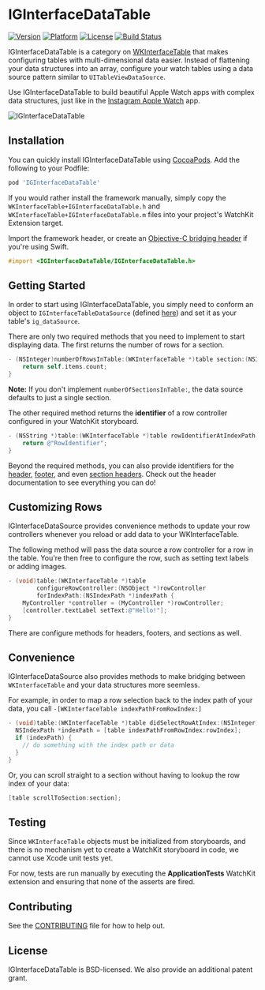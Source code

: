 # IGInterfaceDataTable

[![Version](http://img.shields.io/cocoapods/v/IGInterfaceDataTable.svg)](http://cocoapods.org/?q=IGInterfaceDataTable)
[![Platform](http://img.shields.io/cocoapods/p/IGInterfaceDataTable.svg)]()
[![License](http://img.shields.io/cocoapods/l/IGInterfaceDataTable.svg)](https://github.com/Instagram/IGInterfaceDataTable/blob/master/LICENSE)
[![Build Status](https://travis-ci.org/Instagram/IGInterfaceDataTable.svg)](https://travis-ci.org/Instagram/IGInterfaceDataTable)

IGInterfaceDataTable is a category on [WKInterfaceTable](https://developer.apple.com/library/prerelease/ios/documentation/WatchKit/Reference/WKInterfaceTable_class/index.html) that makes configuring tables with multi-dimensional data easier. Instead of flattening your data structures into an array, configure your watch tables using a data source pattern similar to `UITableViewDataSource`.

Use IGInterfaceDataTable to build beautiful Apple Watch apps with complex data structures, just like in the [Instagram Apple Watch](http://www.apple.com/watch/app-store-apps/#instagram) app.

![IGInterfaceDataTable](https://github.com/Instagram/IGInterfaceDataTable/blob/master/images/example.jpg)

## Installation

You can quickly install IGInterfaceDataTable using [CocoaPods](http://cocoapods.org). Add the following to your Podfile:

```ruby
pod 'IGInterfaceDataTable'
```

If you would rather install the framework manually, simply copy the `WKInterfaceTable+IGInterfaceDataTable.h` and `WKInterfaceTable+IGInterfaceDataTable.m` files into your project's WatchKit Extension target.

Import the framework header, or create an [Objective-C bridging header](https://developer.apple.com/library/ios/documentation/Swift/Conceptual/BuildingCocoaApps/MixandMatch.html) if you're using Swift.

```objective-c
#import <IGInterfaceDataTable/IGInterfaceDataTable.h>
```

## Getting Started

In order to start using IGInterfaceDataTable, you simply need to conform an object to `IGInterfaceTableDataSource` (defined [here](https://github.com/Instagram/IGInterfaceDataTable/blob/master/IGInterfaceDataTable/WKInterfaceTable%2BIGInterfaceDataTable.h)) and set it as your table's `ig_dataSource`.

There are only two required methods that you need to implement to start displaying data. The first returns the number of rows for a section.

```objective-c
- (NSInteger)numberOfRowsInTable:(WKInterfaceTable *)table section:(NSInteger)section {
    return self.items.count;
}
```

**Note:** If you don't implement `numberOfSectionsInTable:`, the data source defaults to just a single section.

The other required method returns the **identifier** of a row controller configured in your WatchKit storyboard.

```objective-c
- (NSString *)table:(WKInterfaceTable *)table rowIdentifierAtIndexPath:(NSIndexPath *)indexPath {
    return @"RowIdentifier";
}
```

Beyond the required methods, you can also provide identifiers for the [header](https://github.com/Instagram/IGInterfaceDataTable/blob/master/IGInterfaceDataTable/WKInterfaceTable%2BIGInterfaceDataTable.h#L51), [footer](https://github.com/Instagram/IGInterfaceDataTable/blob/master/IGInterfaceDataTable/WKInterfaceTable%2BIGInterfaceDataTable.h#L58), and even [section headers](https://github.com/Instagram/IGInterfaceDataTable/blob/master/IGInterfaceDataTable/WKInterfaceTable%2BIGInterfaceDataTable.h#L97). Check out the header documentation to see everything you can do!

## Customizing Rows

IGInterfaceDataSource provides convenience methods to update your row controllers whenever you reload or add data to your WKInterfaceTable.

The following method will pass the data source a row controller for a row in the table. You're then free to configure the row, such as setting text labels or adding images.

```objective-c
- (void)table:(WKInterfaceTable *)table 
        configureRowController:(NSObject *)rowController 
        forIndexPath:(NSIndexPath *)indexPath {
    MyController *controller = (MyController *)rowController;
    [controller.textLabel setText:@"Hello!"];
}
```

There are configure methods for headers, footers, and sections as well.

## Convenience

IGInterfaceDataSource also provides methods to make bridging between `WKInterfaceTable` and your data structures more seemless.

For example, in order to map a row selection back to the index path of your data, you call `-[WKInterfaceTable indexPathFromRowIndex:]`

```objective-c
- (void)table:(WKInterfaceTable *)table didSelectRowAtIndex:(NSInteger)rowIndex {
  NSIndexPath *indexPath = [table indexPathFromRowIndex:rowIndex];
  if (indexPath) {
    // do something with the index path or data
  }
}
```

Or, you can scroll straight to a section without having to lookup the row index of your data:

```objective-c
[table scrollToSection:section];
```

## Testing

Since `WKInterfaceTable` objects must be initialized from storyboards, and there is no mechanism yet to create a WatchKit storyboard in code, we cannot use Xcode unit tests yet.

For now, tests are run manually by executing the **ApplicationTests** WatchKit extension and ensuring that none of the asserts are fired.

## Contributing

See the [CONTRIBUTING](https://github.com/Instagram/IGInterfaceDataTable/blob/master/CONTRIBUTING.md) file for how to help out.

## License

IGInterfaceDataTable is BSD-licensed. We also provide an additional patent grant.
